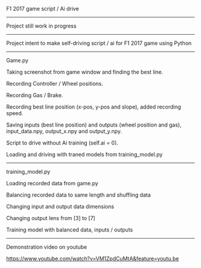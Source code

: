 F1 2017 game script / Ai drive

------------------------------

Project still work in progress

------------------------------

Project intent to make self-driving script / ai for F1 2017 game using Python

------------------------------

Game.py

Taking screenshot from game window and finding the best line.

Recording Controller / Wheel positions.

Recording Gas / Brake.

Recording best line position (x-pos, y-pos and slope), added recording speed.

Saving inputs (best line position) and outputs (wheel position and gas), input_data.npy, output_x.npy and output_y.npy.

Script to drive without Ai training (self.ai = 0).

Loading and driving with traned models from training_model.py

------------------------------

training_model.py

Loading recorded data from game.py

Balancing recorded data to same length and shuffling data

Changing input and output data dimensions

Changing output lens from [3] to [7]

Training model with balanced data, inputs / outputs

------------------------------

Demonstration video on youtube

https://www.youtube.com/watch?v=VM1ZpdCuMtA&feature=youtu.be
